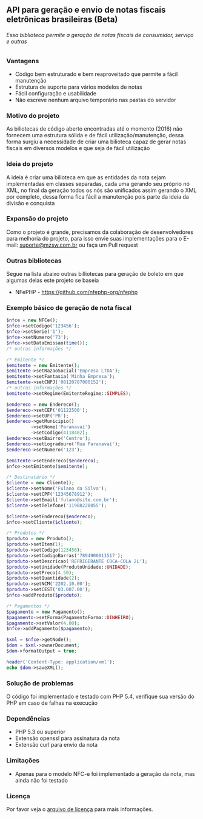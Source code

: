 ## API para geração e envio de notas fiscais eletrônicas brasileiras (Beta)

###### Essa biblioteca permite a geração de notas fiscais de consumidor, serviço e outras

### Vantagens
- Código bem estruturado e bem reaproveitado que permite a fácil manutenção
- Estrutura de suporte para vários modelos de notas
- Fácil configuração e usabilidade
- Não escreve nenhum arquivo temporário nas pastas do servidor

### Motivo do projeto
As biliotecas de código aberto encontradas até o momento (2016) não fornecem uma estrutura sólida e de fácil utilização/manutenção, dessa forma surgiu a necessidade de criar uma bilioteca capaz de gerar notas fiscais em diversos modelos e que seja de fácil utilização 

### Ideia do projeto
A ideia é criar uma bilioteca em que as entidades da nota sejam implementadas em classes separadas, cada uma gerando seu próprio nó XML, no final da geração todos os nós são unificados assim gerando o XML por completo, dessa forma fica fácil a manutenção pois parte da ideia da divisão e conquista

### Expansão do projeto
Como o projeto é grande, precisamos da colaboração de desenvolvedores para melhoria do projeto, para isso envie suas implementações para o E-mail: suporte@mzsw.com.br ou faça um Pull request

### Outras bibliotecas
Segue na lista abaixo outras billiotecas para geração de boleto em que algumas delas este projeto se baseia
- NFePHP - https://github.com/nfephp-org/nfephp
 
### Exemplo básico de geração de nota fiscal
```php
$nfce = new NFCe();
$nfce->setCodigo('123456');
$nfce->setSerie('1');
$nfce->setNumero('73');
$nfce->setDataEmissao(time());
/* outras informações */

/* Emitente */
$emitente = new Emitente();
$emitente->setRazaoSocial('Empresa LTDA');
$emitente->setFantasia('Minha Empresa');
$emitente->setCNPJ('08120787000152');
/* outras informações */
$emitente->setRegime(EmitenteRegime::SIMPLES);

$endereco = new Endereco();
$endereco->setCEP('01122500');
$endereco->setUF('PR');
$endereco->getMunicipio()
		 ->setNome('Paranavaí')
		 ->setCodigo(4118402);
$endereco->setBairro('Centro');
$endereco->setLogradouro('Rua Paranavaí');
$endereco->setNumero('123');

$emitente->setEndereco($endereco);
$nfce->setEmitente($emitente);

/* Destinatário */
$cliente = new Cliente();
$cliente->setNome('Fulano da Silva');
$cliente->setCPF('12345678912');
$cliente->setEmail('fulano@site.com.br');
$cliente->setTelefone('11988220055');

$cliente->setEndereco($endereco);
$nfce->setCliente($cliente);

/* Produtos */
$produto = new Produto();
$produto->setItem(1);
$produto->setCodigo(123456);
$produto->setCodigoBarras('7894900011517');
$produto->setDescricao('REFRIGERANTE COCA-COLA 2L');
$produto->setUnidade(ProdutoUnidade::UNIDADE);
$produto->setPreco(4.50);
$produto->setQuantidade(2);
$produto->setNCM('2202.10.00');
$produto->setCEST('03.007.00');
$nfce->addProduto($produto);

/* Pagamentos */
$pagamento = new Pagamento();
$pagamento->setForma(PagamentoForma::DINHEIRO);
$pagamento->setValor(4.00);
$nfce->addPagamento($pagamento);

$xml = $nfce->getNode();
$dom = $xml->ownerDocument;
$dom->formatOutput = true;

header('Content-Type: application/xml');
echo $dom->saveXML();
```

### Solução de problemas
O código foi implementado e testado com PHP 5.4, verifique sua versão do PHP em caso de falhas na execução

### Dependências
- PHP 5.3 ou superior
- Extensão openssl para assinatura da nota
- Extensão curl para envio da nota

### Limitações
- Apenas para o modelo NFC-e foi implementado a geração da nota, mas ainda não foi testado
 
### Licença
Por favor veja o [arquivo de licença](/LICENSE.txt) para mais informações.
